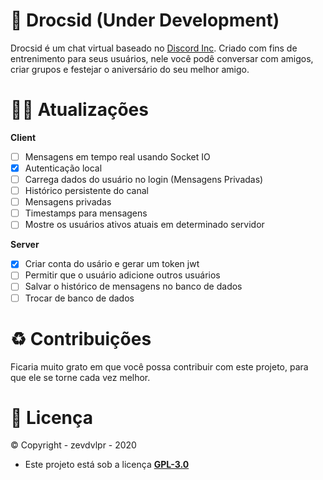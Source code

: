 # 👾 Drocsid (Under Development)

Drocsid é um chat virtual baseado no [Discord Inc](https://discord.com). Criado com fins de entrenimento para seus usuários, nele você podê conversar com amigos, criar grupos e festejar o aniversário do seu melhor amigo.

# 🧙‍♂️ Atualizações

**Client**

- [ ] Mensagens em tempo real usando Socket IO
- [x] Autenticação local
- [ ] Carrega dados do usuário no login (Mensagens Privadas)
- [ ] Histórico persistente do canal
- [ ] Mensagens privadas
- [ ] Timestamps para mensagens
- [ ] Mostre os usuários ativos atuais em determinado servidor

**Server**

- [x] Criar conta do usário e gerar um token jwt
- [ ] Permitir que o usuário adicione outros usuários
- [ ] Salvar o histórico de mensagens no banco de dados
- [ ] Trocar de banco de dados

# ♻️ Contribuições

Ficaria muito grato em que você possa contribuir com este projeto, para que ele se torne cada vez melhor.

# 🛃 Licença

©️ Copyright - zevdvlpr - 2020

- Este projeto está sob a licença **[GPL-3.0](https://github.com/zevdvlpr/drocsid/blob/master/LICENSE)**
